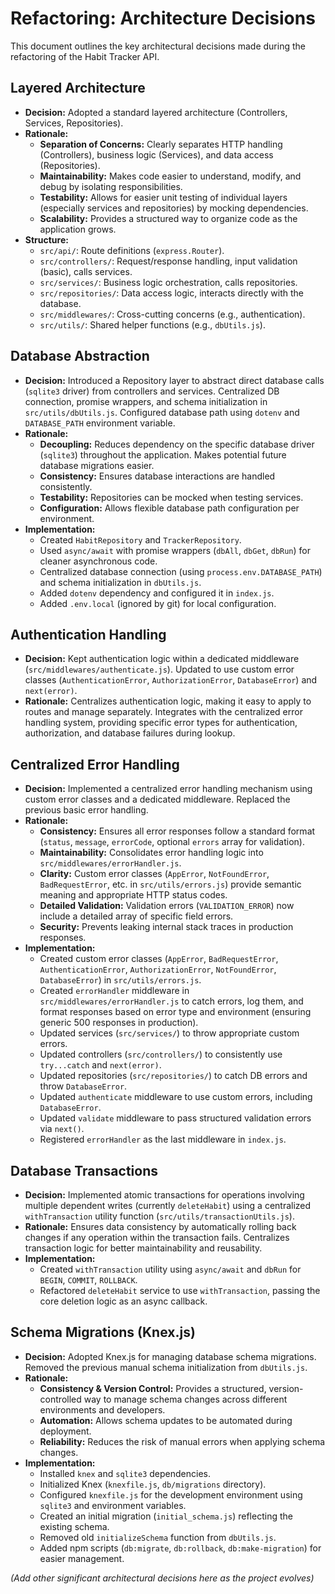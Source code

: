 # Refactoring: Architecture Decisions

This document outlines the key architectural decisions made during the refactoring of the Habit Tracker API.

## Layered Architecture

- **Decision:** Adopted a standard layered architecture (Controllers, Services, Repositories).
- **Rationale:**
  - **Separation of Concerns:** Clearly separates HTTP handling (Controllers), business logic (Services), and data access (Repositories).
  - **Maintainability:** Makes code easier to understand, modify, and debug by isolating responsibilities.
  - **Testability:** Allows for easier unit testing of individual layers (especially services and repositories) by mocking dependencies.
  - **Scalability:** Provides a structured way to organize code as the application grows.
- **Structure:**
  - `src/api/`: Route definitions (`express.Router`).
  - `src/controllers/`: Request/response handling, input validation (basic), calls services.
  - `src/services/`: Business logic orchestration, calls repositories.
  - `src/repositories/`: Data access logic, interacts directly with the database.
  - `src/middlewares/`: Cross-cutting concerns (e.g., authentication).
  - `src/utils/`: Shared helper functions (e.g., `dbUtils.js`).

## Database Abstraction

- **Decision:** Introduced a Repository layer to abstract direct database calls (`sqlite3` driver) from controllers and services. Centralized DB connection, promise wrappers, and schema initialization in `src/utils/dbUtils.js`. Configured database path using `dotenv` and `DATABASE_PATH` environment variable.
- **Rationale:**
  - **Decoupling:** Reduces dependency on the specific database driver (`sqlite3`) throughout the application. Makes potential future database migrations easier.
  - **Consistency:** Ensures database interactions are handled consistently.
  - **Testability:** Repositories can be mocked when testing services.
  - **Configuration:** Allows flexible database path configuration per environment.
- **Implementation:**
  - Created `HabitRepository` and `TrackerRepository`.
  - Used `async/await` with promise wrappers (`dbAll`, `dbGet`, `dbRun`) for cleaner asynchronous code.
  - Centralized database connection (using `process.env.DATABASE_PATH`) and schema initialization in `dbUtils.js`.
  - Added `dotenv` dependency and configured it in `index.js`.
  - Added `.env.local` (ignored by git) for local configuration.

## Authentication Handling

- **Decision:** Kept authentication logic within a dedicated middleware (`src/middlewares/authenticate.js`). Updated to use custom error classes (`AuthenticationError`, `AuthorizationError`, `DatabaseError`) and `next(error)`.
- **Rationale:** Centralizes authentication logic, making it easy to apply to routes and manage separately. Integrates with the centralized error handling system, providing specific error types for authentication, authorization, and database failures during lookup.

## Centralized Error Handling

- **Decision:** Implemented a centralized error handling mechanism using custom error classes and a dedicated middleware. Replaced the previous basic error handling.
- **Rationale:**
  - **Consistency:** Ensures all error responses follow a standard format (`status`, `message`, `errorCode`, optional `errors` array for validation).
  - **Maintainability:** Consolidates error handling logic into `src/middlewares/errorHandler.js`.
  - **Clarity:** Custom error classes (`AppError`, `NotFoundError`, `BadRequestError`, etc. in `src/utils/errors.js`) provide semantic meaning and appropriate HTTP status codes.
  - **Detailed Validation:** Validation errors (`VALIDATION_ERROR`) now include a detailed array of specific field errors.
  - **Security:** Prevents leaking internal stack traces in production responses.
- **Implementation:**
  - Created custom error classes (`AppError`, `BadRequestError`, `AuthenticationError`, `AuthorizationError`, `NotFoundError`, `DatabaseError`) in `src/utils/errors.js`.
  - Created `errorHandler` middleware in `src/middlewares/errorHandler.js` to catch errors, log them, and format responses based on error type and environment (ensuring generic 500 responses in production).
  - Updated services (`src/services/`) to throw appropriate custom errors.
  - Updated controllers (`src/controllers/`) to consistently use `try...catch` and `next(error)`.
  - Updated repositories (`src/repositories/`) to catch DB errors and throw `DatabaseError`.
  - Updated `authenticate` middleware to use custom errors, including `DatabaseError`.
  - Updated `validate` middleware to pass structured validation errors via `next()`.
  - Registered `errorHandler` as the last middleware in `index.js`.

## Database Transactions

- **Decision:** Implemented atomic transactions for operations involving multiple dependent writes (currently `deleteHabit`) using a centralized `withTransaction` utility function (`src/utils/transactionUtils.js`).
- **Rationale:** Ensures data consistency by automatically rolling back changes if any operation within the transaction fails. Centralizes transaction logic for better maintainability and reusability.
- **Implementation:**
  - Created `withTransaction` utility using `async/await` and `dbRun` for `BEGIN`, `COMMIT`, `ROLLBACK`.
  - Refactored `deleteHabit` service to use `withTransaction`, passing the core deletion logic as an async callback.

## Schema Migrations (Knex.js)

- **Decision:** Adopted Knex.js for managing database schema migrations. Removed the previous manual schema initialization from `dbUtils.js`.
- **Rationale:**
  - **Consistency & Version Control:** Provides a structured, version-controlled way to manage schema changes across different environments and developers.
  - **Automation:** Allows schema updates to be automated during deployment.
  - **Reliability:** Reduces the risk of manual errors when applying schema changes.
- **Implementation:**
  - Installed `knex` and `sqlite3` dependencies.
  - Initialized Knex (`knexfile.js`, `db/migrations` directory).
  - Configured `knexfile.js` for the development environment using `sqlite3` and environment variables.
  - Created an initial migration (`initial_schema.js`) reflecting the existing schema.
  - Removed old `initializeSchema` function from `dbUtils.js`.
  - Added npm scripts (`db:migrate`, `db:rollback`, `db:make-migration`) for easier management.

_(Add other significant architectural decisions here as the project evolves)_
